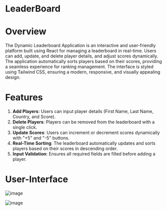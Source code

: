 # LeaderBoard

# Overview
The Dynamic Leaderboard Application is an interactive and user-friendly platform built using React for managing a leaderboard in real-time. Users can add, update, and delete player details, and adjust scores dynamically. The application automatically sorts players based on their scores, providing a seamless experience for ranking management. The interface is styled using Tailwind CSS, ensuring a modern, responsive, and visually appealing design.

# Features

1. **Add Players**: Users can input player details (First Name, Last Name, Country, and Score).
2. **Delete Players**: Players can be removed from the leaderboard with a single click.
3. **Update Scores**: Users can increment or decrement scores dynamically with "+5" and "-5" buttons.
4. **Real-Time Sorting**: The leaderboard automatically updates and sorts players based on their scores in descending order.
5. **Input Validation**: Ensures all required fields are filled before adding a player.

# User-Interface

![image](https://github.com/user-attachments/assets/e571b3da-c062-4687-adc4-313c3c3017b1)

![image](https://github.com/user-attachments/assets/ea8d736d-11b6-4a5b-ac3f-c1560f80b8fc)
